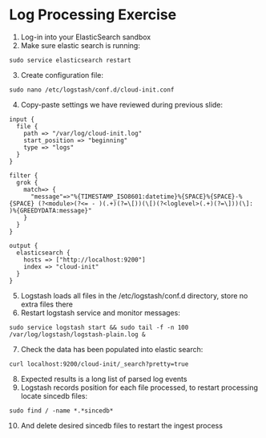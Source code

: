 # Log Processing Exercise #

1. Log-in into your ElasticSearch sandbox
2. Make sure elastic search is running:
  ```
  sudo service elasticsearch restart
  ```
3. Create configuration file:
  ```
  sudo nano /etc/logstash/conf.d/cloud-init.conf
  ```
4. Copy-paste settings we have reviewed during previous slide:
  ```
  input {
    file {
      path => "/var/log/cloud-init.log"
      start_position => "beginning"
      type => "logs"
    }
  }

  filter {
    grok {
      match=> {
        "message"=>"%{TIMESTAMP_ISO8601:datetime}%{SPACE}%{SPACE}-%{SPACE} (?<module>(?<= - )(.+)(?=\[))(\[)(?<loglevel>(.+)(?=\]))(\]: )%{GREEDYDATA:message}"
      }
    }
  }

  output {
    elasticsearch {
      hosts => ["http://localhost:9200"]
      index => "cloud-init"
    }
  }
  ```
5. Logstash loads all files in the /etc/logstash/conf.d directory, store no extra files there
6. Restart logstash service and monitor messages:
  ```
  sudo service logstash start && sudo tail -f -n 100 /var/log/logstash/logstash-plain.log &
  ```
7. Check the data has been populated into elastic search:
  ```
  curl localhost:9200/cloud-init/_search?pretty=true
  ```
8. Expected results is a long list of parsed log events
9. Logstash records position for each file processed, to restart processing locate sincedb files:
```
sudo find / -name *.*sincedb*
```
10. And delete desired sincedb files to restart the ingest process
